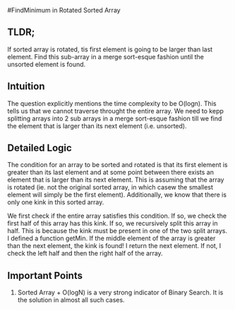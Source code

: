 #FindMinimum in Rotated Sorted Array
<h2>TLDR;</h2>
If sorted array is rotated, tis first element is going to be larger than last element. Find this sub-array in a merge sort-esque fashion until the unsorted element is found.
<h2>Intuition</h2>
The question explicitly mentions the time complexity to be O(logn). This tells us that we cannot traverse throught the entire array. We need to kepp splitting arrays into 2 sub arrays in a merge sort-esque fashion till we find the element that is larger than its next element (i.e. unsorted).

<h2>Detailed Logic</h2>
The condition for an array to be sorted and rotated is that its first element is greater than its last element and at some point between there exists an element that is larger than its next element. This is assuming that the array is rotated (ie. not the original sorted array, in which casew the smallest element will simply be the first element).
Additionally, we know that there is only one kink in this sorted array.

We first check if the entire array satisfies this condition. If so, we check the first half of this array has this kink. If so, we recursively split this array in half. This is because the kink must be present in one of the two split arrays.
</br>
I defined a function getMin. If the middle element of the array is greater than the next element, the kink is found! I return the next element. If not, I check the left half and then the right half of the array. 


<h2>Important Points</h2>
<ol>
<li>Sorted Array + O(logN) is a very strong indicator of Binary Search. It is the solution in almost all such cases.</li>
</ol>
